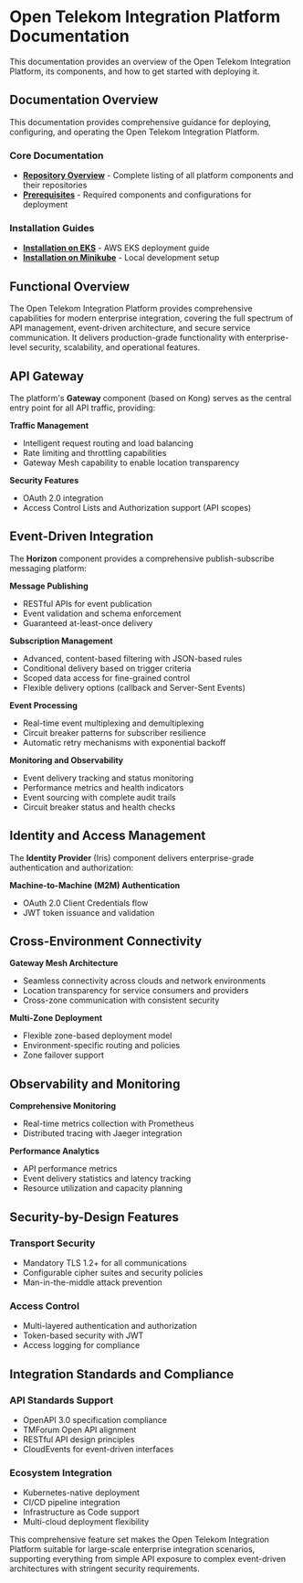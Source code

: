 <!--
SPDX-FileCopyrightText: 2025 Deutsche Telekom AG

SPDX-License-Identifier: CC0-1.0    
-->

# Open Telekom Integration Platform Documentation

This documentation provides an overview of the Open Telekom Integration Platform, its components, and how to get started
with deploying it.

## Documentation Overview

This documentation provides comprehensive guidance for deploying, configuring, and operating the Open Telekom
Integration Platform.

### Core Documentation

- **[Repository Overview](repository_overview.md)** - Complete listing of all platform components and their repositories
- **[Prerequisites](install/prerequisites.md)** - Required components and configurations for deployment

### Installation Guides

- **[Installation on EKS](install/installation_on_eks.md)** - AWS EKS deployment guide
- **[Installation on Minikube](install/installation_on_minikube.md)** - Local development setup

## Functional Overview

The Open Telekom Integration Platform provides comprehensive capabilities for modern enterprise integration, covering
the full spectrum of API management, event-driven architecture, and secure service communication. It delivers
production-grade functionality with enterprise-level security, scalability, and operational features.

## API Gateway

The platform's **Gateway** component (based on Kong) serves as the central entry point for all API traffic, providing:

**Traffic Management**

- Intelligent request routing and load balancing
- Rate limiting and throttling capabilities
- Gateway Mesh capability to enable location transparency

**Security Features**

- OAuth 2.0 integration
- Access Control Lists and Authorization support (API scopes)

## Event-Driven Integration

The **Horizon** component provides a comprehensive publish-subscribe messaging platform:

**Message Publishing**

- RESTful APIs for event publication
- Event validation and schema enforcement
- Guaranteed at-least-once delivery

**Subscription Management**

- Advanced, content-based filtering with JSON-based rules
- Conditional delivery based on trigger criteria
- Scoped data access for fine-grained control
- Flexible delivery options (callback and Server-Sent Events)

**Event Processing**

- Real-time event multiplexing and demultiplexing
- Circuit breaker patterns for subscriber resilience
- Automatic retry mechanisms with exponential backoff

**Monitoring and Observability**

- Event delivery tracking and status monitoring
- Performance metrics and health indicators
- Event sourcing with complete audit trails
- Circuit breaker status and health checks

## Identity and Access Management

The **Identity Provider** (Iris) component delivers enterprise-grade authentication and authorization:

**Machine-to-Machine (M2M) Authentication**

- OAuth 2.0 Client Credentials flow
- JWT token issuance and validation

## Cross-Environment Connectivity

**Gateway Mesh Architecture**

- Seamless connectivity across clouds and network environments
- Location transparency for service consumers and providers
- Cross-zone communication with consistent security

**Multi-Zone Deployment**

- Flexible zone-based deployment model
- Environment-specific routing and policies
- Zone failover support

## Observability and Monitoring

**Comprehensive Monitoring**

- Real-time metrics collection with Prometheus
- Distributed tracing with Jaeger integration

**Performance Analytics**

- API performance metrics
- Event delivery statistics and latency tracking
- Resource utilization and capacity planning

## Security-by-Design Features

### Transport Security

- Mandatory TLS 1.2+ for all communications
- Configurable cipher suites and security policies
- Man-in-the-middle attack prevention

### Access Control

- Multi-layered authentication and authorization
- Token-based security with JWT
- Access logging for compliance

## Integration Standards and Compliance

### API Standards Support

- OpenAPI 3.0 specification compliance
- TMForum Open API alignment
- RESTful API design principles
- CloudEvents for event-driven interfaces

### Ecosystem Integration

- Kubernetes-native deployment
- CI/CD pipeline integration
- Infrastructure as Code support
- Multi-cloud deployment flexibility

This comprehensive feature set makes the Open Telekom Integration Platform suitable for large-scale enterprise
integration scenarios, supporting everything from simple API exposure to complex event-driven architectures with
stringent security requirements.
